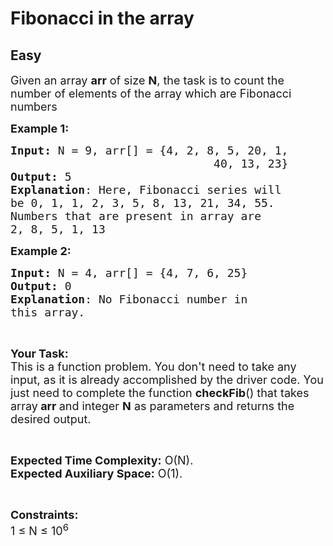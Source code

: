 # Fibonacci in the array
## Easy
<div class="problems_problem_content__Xm_eO"><p><span style="font-size:18px">Given an array <strong>arr</strong> of size <strong>N</strong>, the task is to count the number of elements of the array which are Fibonacci numbers</span></p>

<p><span style="font-size:18px"><strong>Example 1:</strong></span></p>

<pre><span style="font-size:18px"><strong>Input: </strong>N = 9, arr[] = {4, 2, 8, 5, 20, 1, 
                              40, 13, 23}
<strong>Output:</strong> 5
<strong>Explanation</strong>: Here, Fibonacci series will 
be 0, 1, 1, 2, 3, 5, 8, 13, 21, 34, 55. 
Numbers that are present in array are 
2, 8, 5, 1, 13</span></pre>

<p><span style="font-size:18px"><strong>Example 2:</strong></span></p>

<pre><span style="font-size:18px"><strong>Input: </strong>N = 4, arr[] = {4, 7, 6, 25} 
<strong>Output:</strong> 0
<strong>Explanation</strong>: No Fibonacci number in 
this array.</span></pre>

<p>&nbsp;</p>

<p><span style="font-size:18px"><strong>Your Task:</strong><br>
This is a function problem. You don't need to take any input, as it is already accomplished by the driver code. You just need to complete the function <strong>checkFib</strong>() that takes<strong> </strong>array<strong> arr </strong>and integer <strong>N</strong>&nbsp;as parameters and returns the desired output.</span></p>

<p>&nbsp;</p>

<p><span style="font-size:18px"><strong>Expected Time Complexity:</strong> O(N).<br>
<strong>Expected Auxiliary Space:</strong> O(1).</span></p>

<p>&nbsp;</p>

<p><span style="font-size:18px"><strong>Constraints:</strong><br>
1 ≤ N ≤ 10<sup>6</sup></span></p>

<p>&nbsp;</p>
</div>